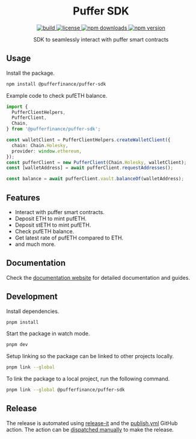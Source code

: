 <div align="center">
  <h1>Puffer SDK</h1>

  <a href="https://github.com/pufferfinance/puffer-sdk/actions/workflows/build-and-test.yml?query=branch%3Amain">
    <img alt="build" src="https://github.com/pufferfinance/puffer-sdk/actions/workflows/build-and-test.yml/badge.svg?branch=main" />
  </a>
  <a href="https://github.com/PufferFinance/puffer-sdk/blob/main/LICENSE">
    <img alt="license" src="https://img.shields.io/github/license/pufferfinance/puffer-sdk" />
  </a>
  <a href="https://www.npmjs.com/package/@pufferfinance/puffer-sdk">
    <img alt="npm downloads" src="https://img.shields.io/npm/dm/@pufferfinance/puffer-sdk?logo=npm" />
  </a>
  <a href="https://www.npmjs.com/package/@pufferfinance/puffer-sdk">
    <img alt="npm version" src="https://img.shields.io/npm/v/@pufferfinance/puffer-sdk?label=version&logo=npm" />
  </a>
  <!-- TODO: ADD COVERAGE BADGE -->

  <p>SDK to seamlessly interact with puffer smart contracts<p>
</div>

## Usage

Install the package.

```sh
npm install @pufferfinance/puffer-sdk
```

Example code to check pufETH balance.

```ts
import {
  PufferClientHelpers,
  PufferClient,
  Chain,
} from '@pufferfinance/puffer-sdk';

const walletClient = PufferClientHelpers.createWalletClient({
  chain: Chain.Holesky,
  provider: window.ethereum,
});
const pufferClient = new PufferClient(Chain.Holesky, walletClient);
const [walletAddress] = await pufferClient.requestAddresses();

const balance = await pufferClient.vault.balanceOf(walletAddress);
```

## Features

- Interact with puffer smart contracts.
- Deposit ETH to mint pufETH.
- Deposit stETH to mint pufETH.
- Check pufETH balance.
- Get latest rate of pufETH compared to ETH.
- and much more.

## Documentation

Check the [documentation website](https://pufferfinance.github.io/puffer-sdk/) for detailed documentation and guides.

## Development

Install dependencies.

```sh
pnpm install
```

Start the package in watch mode.

```sh
pnpm dev
```

Setup linking so the package can be linked to other projects locally.

```sh
pnpm link --global
```

To link the package to a local project, run the following command.

```sh
pnpm link --global @pufferfinance/puffer-sdk
```

## Release

The release is automated using [release-it](https://github.com/release-it/release-it) and the [publish.yml](./.github/workflows/publish.yml) GitHub action. The action can be [dispatched manually](https://github.com/PufferFinance/puffer-sdk/actions/workflows/publish.yml) to make the release.
